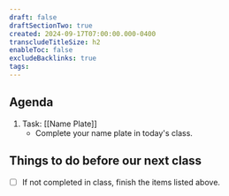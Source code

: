 ```yaml
---
draft: false
draftSectionTwo: true
created: 2024-09-17T07:00:00.000-0400
transcludeTitleSize: h2
enableToc: false
excludeBacklinks: true
tags:
---
```

## Agenda
1. Task: [[Name Plate]]
	- Complete your name plate in today's class.

## Things to do before our next class
- [ ] If not completed in class, finish the items listed above.
